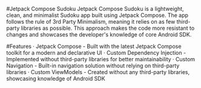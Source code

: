 
#Jetpack Compose Sudoku
Jetpack Compose Sudoku is a lightweight, clean, and minimalist Sudoku app built using Jetpack Compose. The app follows the rule of 3rd Party Minimalism, meaning it relies on as few third-party libraries as possible. This approach makes the code more resistant to changes and showcases the developer's knowledge of core Android SDK.

#Features
‧ Jetpack Compose - Built with the latest Jetpack Compose toolkit for a modern and declarative UI
‧ Custom Dependency Injection - Implemented without third-party libraries for better maintainability
‧ Custom Navigation - Built-in navigation solution without relying on third-party libraries
‧ Custom ViewModels - Created without any third-party libraries, showcasing knowledge of Android SDK
